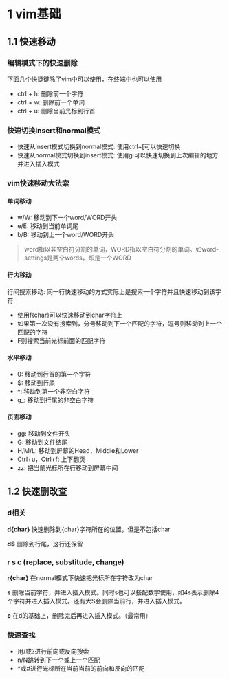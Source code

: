 # 1 vim基础

## 1.1 快速移动

### 编辑模式下的快速删除 

下面几个快捷键除了vim中可以使用，在终端中也可以使用

- ctrl + h: 删除前一个字符
- ctrl + w: 删除前一个单词
- ctrl + u: 删除当前光标到行首

### 快速切换insert和normal模式

- 快速从insert模式切换到normal模式: 使用ctrl+[可以快速切换
- 快速从normal模式切换到insert模式: 使用gi可以快速切换到上次编辑的地方并进入插入模式

### vim快速移动大法索

#### 单词移动

- w/W: 移动到下一个word/WORD开头
- e/E: 移动到当前单词尾
- b/B: 移动到上一个word/WORD开头

> word指以非空白符分割的单词，WORD指以空白符分割的单词。如word-settings是两个words，却是一个WORD

#### 行内移动

行间搜索移动: 同一行快速移动的方式实际上是搜索一个字符并且快速移动到该字符

- 使用f{char}可以快速移动到char字符上
- 如果第一次没有搜索到，分号移动到下一个匹配的字符，逗号则移动到上一个匹配的字符
- F则搜索当前光标前面的匹配字符

#### 水平移动

- 0: 移动到行首的第一个字符
- $: 移动到行尾
- ^: 移动到第一个非空白字符
- g\_: 移动到行尾的非空白字符

#### 页面移动

- gg: 移动到文件开头
- G: 移动到文件结尾
- H/M/L: 移动到屏幕的Head，Middle和Lower
- Ctrl+u，Ctrl+f: 上下翻页
- zz: 把当前光标所在行移动到屏幕中间

## 1.2 快速删改查

### d相关

**d{char}**
快速删除到{char}字符所在的位置，但是不包括char

**d$**
删除到行尾，这行还保留

### r s c (replace, substitude, change)

**r{char}**
在normal模式下快速把光标所在字符改为char

**s**
删除当前字符，并进入插入模式。同时s也可以搭配数字使用，如4s表示删除4个字符并进入插入模式。还有大S会删除当前行，并进入插入模式。

**c**
在d的基础上，删除完后再进入插入模式。（最常用）

### 快速查找

- 用/或?进行前向或反向搜索
- n/N跳转到下一个或上一个匹配
- *或#进行光标所在当前当前的前向和反向的匹配

